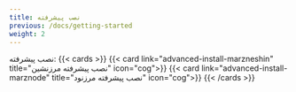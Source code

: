 ```yaml
---
title: نصب پیشرفته
previous: /docs/getting-started
weight: 2
---
```

نصب پیشرفته:
{{< cards >}}
    {{< card link="advanced-install-marzneshin" title="نصب پیشرفته مرزنشین" icon="cog">}}
    {{< card link="advanced-install-marznode" title="نصب پیشرفته مرزنود" icon="cog">}}
{{< /cards >}}